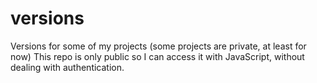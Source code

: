 # versions
Versions for some of my projects (some projects are private, at least for now)
This repo is only public so I can access it with JavaScript, without dealing with authentication.
